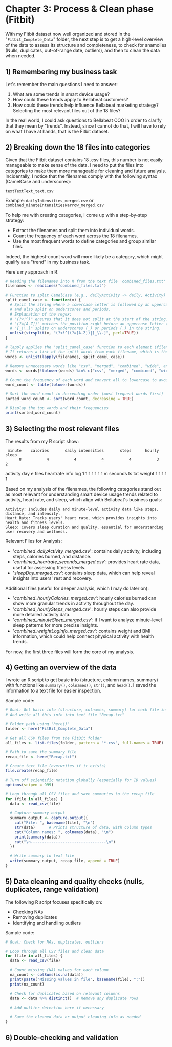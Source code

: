 # Chapter 3: Process & Clean phase (Fitbit)

With my Fitbit dataset now well organized and stored in the "`Fitbit_Complete_Data`" folder, the next step is to get a high-level overview of the data to assess its structure and completeness, to check for anamolies (Nulls, duplicates, out-of-range date, outliers), and then to clean the data when needed.

## 1) Remembering my business task

Let's remember the main questions I need to answer:

1. What are some trends in smart device usage?
2. How could these trends apply to Bellabeat customers?
3. How could these trends help influence Bellabeat marketing strategy?Selecting the most relevant files out of the 18 files?

In the real world, I could ask questions to Bellabeat COO in order to clarify that they mean by "trends". Instead, since I cannot do that, I will have to rely on what I have at hands, that is the Fitbit dataset.

## 2) Breaking down the 18 files into categories

Given that the Fitbit dataset contains 18 .csv files, this number is not easily manageable to make sense of the data.
I need to put the files into categories to make them more manageable for cleaning and future analysis. Incidentally, I notice that the filenames comply with the following syntax (CamelCase and underscores):

`textTextText_text.csv`

Example: `dailyIntensities_merged.csv` or `combined_minuteIntensitiesNarrow_merged.csv`

To help me with creating categories, I come up with a step-by-step strategy:

- Extract the filenames and split them into individual words.
- Count the frequency of each word across the 18 filenames.
- Use the most frequent words to define categories and group similar files.

Indeed, the highest-count word will more likely be a category, which might qualify as a "trend" in my business task.

Here's my approach in R:

``` r
# Reading the filenames into R from the text file 'combined_files.txt'
filenames <- readLines("combined_files.txt")

# Function to split CamelCase (e.g., dailyActivity -> daily, Activity)
split_camel_case <- function(x) {
  # Split the string where a lowercase letter is followed by an uppercase letter
  # and also split on underscores and periods.
  # Explanation of the regex:
  # "(?<!^)" ensures that it does not split at the start of the string.
  # "(?=[A-Z])" matches the position right before an uppercase letter (used to split CamelCase).
  # "[_\\.]" splits on underscores (_) or periods (.) in the string.
  unlist(strsplit(x, "(?<!^)(?=[A-Z])|[_\\.]", perl=TRUE))
}

# lapply applies the 'split_camel_case' function to each element (filename) in the 'filenames' list
# It returns a list of the split words from each filename, which is then flattened into a single vector using unlist()
words <- unlist(lapply(filenames, split_camel_case))

# Remove unnecessary words like "csv", "merged", "combined", "wide", and "narrow" from the list
words <- words[!tolower(words) %in% c("csv", "merged", "combined", "wide", "narrow")]

# Count the frequency of each word and convert all to lowercase to avoid case-sensitive duplicates
word_count <- table(tolower(words))

# Sort the word count in descending order (most frequent words first)
sorted_word_count <- sort(word_count, decreasing = TRUE)

# Display the top words and their frequencies
print(sorted_word_count)

```

## 3) Selecting the most relevant files

The results from my R script show:

     minute    calories       daily intensities       steps      hourly       sleep 
          8           4           4           4           4           3           2 
   activity         day           e       files   heartrate        info         log 
          1           1           1           1           1           1           1 
          m     seconds          ts         txt      weight 
          1           1           1           1           1 
          

Based on my analysis of the filenames, the following categories stand out as most relevant for understanding smart device usage trends related to activity, heart rate, and sleep, which align with Bellabeat's business goals:

    Activity: Includes daily and minute-level activity data like steps, distance, and intensity.
    Heart Rate: Tracks users' heart rate, which provides insights into health and fitness levels.
    Sleep: Covers sleep duration and quality, essential for understanding user recovery and wellness.
    
Relevant Files for Analysis:

- '*combined_dailyActivity_merged.csv*': contains daily activity, including steps, calories burned, and distance.
- '*combined_heartrate_seconds_merged.csv*': provides heart rate data, useful for assessing fitness levels.
- '*sleepDay_merged.csv*': contains sleep data, which can help reveal insights into users' rest and recovery.

Additional files (useful for deeper analysis, which I may do later on):

- '*combined_hourlyCalories_merged.csv*': hourly calories burned can show more granular trends in activity throughout the day.
- '*combined_hourlySteps_merged.csv*': hourly steps can also provide more detailed activity data.
- '*combined_minuteSleep_merged.csv*': if I want to analyze minute-level sleep patterns for more precise insights.
- '*combined_weightLogInfo_merged.csv*': contains weight and BMI information, which could help connect physical activity with health trends.

For now, the first three files will form the core of my analysis.

## 4) Getting an overview of the data

I wrote an R script to get basic info (structure, column names, summary) with functions like `summary()`, `colnames()`, `str()`, and `head()`.
I saved the information to a text file for easier inspection.

Sample code:

```r
# Goal: Get basic info (structure, colnames, summary) for each file in "FitBit_Complete_Data"
# And write all this info into text file "Recap.txt"

# Folder path using 'here()'
folder <- here("FitBit_Complete_Data")

# Get all CSV files from the FitBit folder
all_files <- list.files(folder, pattern = "*.csv", full.names = TRUE)

# Path to save the summary file
recap_file <- here("Recap.txt")

# Create text file (overwrites if it exists)
file.create(recap_file)

# Turn off scientific notation globally (especially for ID values)
options(scipen = 999)

# Loop through all CSV files and save summaries to the recap file
for (file in all_files) {
  data <- read_csv(file)
  
  # Capture summary output
  summary_output <- capture.output({
    cat("File: ", basename(file), "\n")
    str(data)      # Prints structure of data, with column types
    cat("Column names: ", colnames(data), "\n")
    print(summary(data))
    cat("\n---------------------------------\n")
  })
  
  # Write summary to text file
  write(summary_output, recap_file, append = TRUE)
}

```

## 5) Data cleaning and quality checks (nulls, duplicates, range validation)

The following R script focuses specifically on:
- Checking NAs
- Removing duplicates
- Identifying and handling outliers


Sample code:
```r
# Goal: Check for NAs, duplicates, outliers

# Loop through all CSV files and clean data
for (file in all_files) {
  data <- read_csv(file)

  # Count missing (NA) values for each column
  na_count <- colSums(is.na(data))
  print(paste("Missing values in file", basename(file), ":"))
  print(na_count)

  # Check for duplicates based on relevant columns
  data <- data %>% distinct()  # Remove any duplicate rows
  
  # Add outlier detection here if necessary

  # Save the cleaned data or output cleaning info as needed
}

```

## 6) Double-checking and validation




